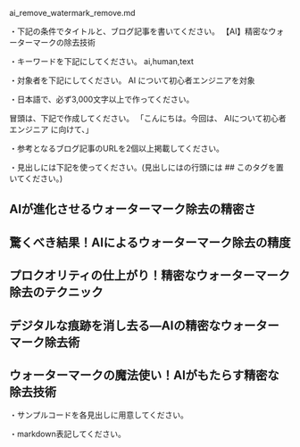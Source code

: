 ai_remove_watermark_remove.md

・下記の条件でタイトルと、ブログ記事を書いてください。
【AI】精密なウォーターマークの除去技術

・キーワードを下記にしてください。
ai,human,text

・対象者を下記にしてください。
  AI について初心者エンジニアを対象


・日本語で、必ず3,000文字以上で作ってください。

冒頭は、下記で作成してください。
「こんにちは。今回は、
AIについて初心者エンジニア
に向けて、」

・参考となるブログ記事のURLを2個以上掲載してください。

・見出しには下記を使ってください。(見出しにはの行頭には ## このタグを置いてください。)
## AIが進化させるウォーターマーク除去の精密さ
## 驚くべき結果！AIによるウォーターマーク除去の精度
## プロクオリティの仕上がり！精密なウォーターマーク除去のテクニック
## デジタルな痕跡を消し去る―AIの精密なウォーターマーク除去術
## ウォーターマークの魔法使い！AIがもたらす精密な除去技術

・サンプルコードを各見出しに用意してください。

・markdown表記してください。

